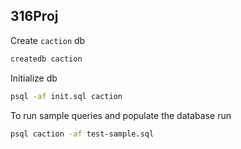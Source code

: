 ## 316Proj

Create `caction` db
```bash
createdb caction
```

Initialize db
```bash
psql -af init.sql caction
```

To run sample queries and populate the database run
```bash
psql caction -af test-sample.sql
```

